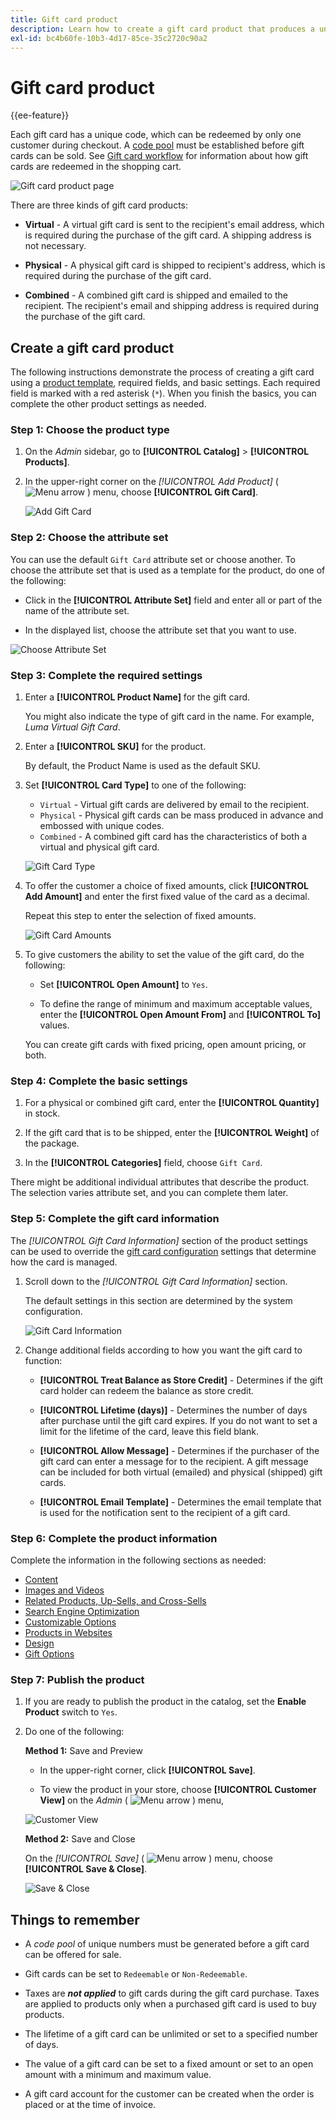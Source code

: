 ```yaml
---
title: Gift card product
description: Learn how to create a gift card product that produces a unique code to be redeemed by a recipient customer during checkout.
exl-id: bc4b60fe-10b3-4d17-85ce-35c2720c90a2
---
```

# Gift card product

{{ee-feature}}

Each gift card has a unique code, which can be redeemed by only one customer during checkout. A [code pool](../stores-purchase/product-gift-card-accounts.md#step-3-establish-the-gift-card-code-pool) must be established before gift cards can be sold. See [Gift card workflow](../stores-purchase/product-gift-card-workflow.md) for information about how gift cards are redeemed in the shopping cart.

![Gift card product page](./assets/storefront-giftcard-product-page.png)<!-- zoom -->

There are three kinds of gift card products:

- **Virtual** - A virtual gift card is sent to the recipient's email address, which is required during the purchase of the gift card. A shipping address is not necessary.

- **Physical** - A physical gift card is shipped to recipient's address, which is required during the purchase of the gift card.

- **Combined** - A combined gift card is shipped and emailed to the recipient. The recipient's email and shipping address is required during the purchase of the gift card.

## Create a gift card product

The following instructions demonstrate the process of creating a gift card using a [product template](attribute-sets.md), required fields, and basic settings. Each required field is marked with a red asterisk (`*`). When you finish the basics, you can complete the other product settings as needed.

### Step 1: Choose the product type

1. On the _Admin_ sidebar, go to **[!UICONTROL Catalog]** > **[!UICONTROL Products]**.

1. In the upper-right corner on the _[!UICONTROL Add Product]_ ( ![Menu arrow](../assets/icon-menu-down-arrow-red.png)<!-- {: width="25px"} --> ) menu, choose **[!UICONTROL Gift Card]**.

   ![Add Gift Card](./assets/product-add-gift-card.png)<!-- zoom -->

### Step 2: Choose the attribute set

You can use the default `Gift Card` attribute set or choose another. To choose the attribute set that is used as a template for the product, do one of the following:

- Click in the **[!UICONTROL Attribute Set]** field and enter all or part of the name of the attribute set.

- In the displayed list, choose the attribute set that you want to use.

![Choose Attribute Set](./assets/product-create-choose-attribute-set-gift-card.png)<!-- zoom -->

### Step 3: Complete the required settings

1. Enter a **[!UICONTROL Product Name]** for the gift card.

   You might also indicate the type of gift card in the name. For example, _Luma Virtual Gift Card_.

1. Enter a **[!UICONTROL SKU]** for the product.

   By default, the Product Name is used as the default SKU.

1. Set **[!UICONTROL Card Type]** to one of the following:

   - `Virtual` - Virtual gift cards are delivered by email to the recipient.
   - `Physical` - Physical gift cards can be mass produced in advance and embossed with unique codes.
   - `Combined` - A combined gift card has the characteristics of both a virtual and physical gift card.

   ![Gift Card Type](./assets/product-create-gift-card-type.png)<!-- zoom -->

1. To offer the customer a choice of fixed amounts, click **[!UICONTROL Add Amount]** and enter the first fixed value of the card as a decimal.

   Repeat this step to enter the selection of fixed amounts.

   ![Gift Card Amounts](./assets/product-create-gift-card-amounts.png)<!-- zoom -->

1. To give customers the ability to set the value of the gift card, do the following:

   - Set **[!UICONTROL Open Amount]** to `Yes`.

   - To define the range of minimum and maximum acceptable values, enter the **[!UICONTROL Open Amount From]** and **[!UICONTROL To]** values.

   You can create gift cards with fixed pricing, open amount pricing, or both.

### Step 4: Complete the basic settings

1. For a physical or combined gift card, enter the **[!UICONTROL Quantity]** in stock.

1. If the gift card that is to be shipped, enter the **[!UICONTROL Weight]** of the package.

1. In the **[!UICONTROL Categories]** field, choose `Gift Card`.

There might be additional individual attributes that describe the product. The selection varies attribute set, and you can complete them later.

### Step 5: Complete the gift card information

The _[!UICONTROL Gift Card Information]_ section of the product settings can be used to override the [gift card configuration](../configuration-reference/sales/gift-cards.md) settings that determine how the card is managed.

1. Scroll down to the _[!UICONTROL Gift Card Information]_ section.

   The default settings in this section are determined by the system configuration.

   ![Gift Card Information](./assets/product-gift-card-information.png)<!-- zoom -->

1. Change additional fields according to how you want the gift card to function:

   - **[!UICONTROL Treat Balance as Store Credit]** - Determines if the gift card holder can redeem the balance as store credit.

   - **[!UICONTROL Lifetime (days)]** - Determines the number of days after purchase until the gift card expires. If you do not want to set a limit for the lifetime of the card, leave this field blank.

   - **[!UICONTROL Allow Message]** - Determines if the purchaser of the gift card can enter a message for to the recipient. A gift message can be included for both virtual (emailed) and physical (shipped) gift cards.

   - **[!UICONTROL Email Template]** - Determines the email template that is used for the notification sent to the recipient of a gift card.

### Step 6: Complete the product information

Complete the information in the following sections as needed:

- [Content](product-content.md)
- [Images and Videos](product-images-and-video.md)
- [Related Products, Up-Sells, and Cross-Sells](related-products-up-sells-cross-sells.md)
- [Search Engine Optimization](product-search-engine-optimization.md)
- [Customizable Options](settings-advanced-custom-options.md)
- [Products in Websites](settings-basic-websites.md)
- [Design](settings-advanced-design.md)
- [Gift Options](product-gift-options.md)

### Step 7: Publish the product

1. If you are ready to publish the product in the catalog, set the **Enable Product** switch to `Yes`.

1. Do one of the following:

   **Method 1:** Save and Preview

   - In the upper-right corner, click **[!UICONTROL Save]**.

   - To view the product in your store, choose **[!UICONTROL Customer View]** on the _Admin_ ( ![Menu arrow](../assets/icon-menu-down-arrow-black.png) ) menu,

   ![Customer View](./assets/admin-customer-view.png)<!-- zoom -->

   **Method 2:** Save and Close

   On the _[!UICONTROL Save]_ ( ![Menu arrow](../assets/icon-menu-down-arrow-red.png)<!-- {: width="25px"} --> ) menu, choose **[!UICONTROL Save & Close]**.

   ![Save & Close](./assets/product-edit-save-close.png)<!-- zoom -->

## Things to remember

- A _code pool_ of unique numbers must be generated before a gift card can be offered for sale.

- Gift cards can be set to `Redeemable` or `Non-Redeemable`.

- Taxes are **_not applied_** to gift cards during the gift card purchase. Taxes are applied to products only when a purchased gift card is used to buy products. 

- The lifetime of a gift card can be unlimited or set to a specified number of days.

- The value of a gift card can be set to a fixed amount or set to an open amount with a minimum and maximum value.

- A gift card account for the customer can be created when the order is placed or at the time of invoice.
